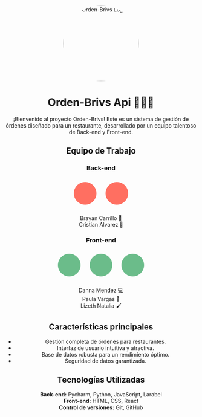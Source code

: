 <div align="center">
  <img src="https://th.bing.com/th/id/OIG4.mUfRhjbbBOAXtGSlilPX?pid=ImgGn" alt="Orden-Brivs Logo" width="200" style="border-radius: 50%;">
  <h1>Orden-Brivs Api 🍔🍕🥗</h1>
</div>

<p align="center">¡Bienvenido al proyecto Orden-Brivs! Este es un sistema de gestión de órdenes diseñado para un restaurante, desarrollado por un equipo talentoso de Back-end y Front-end.</p>

<h2 align="center">Equipo de Trabajo</h2>

<h3 align="center">Back-end</h3>

<p align="center">
  <span style="display: inline-block; width: 60px; height: 60px; background-color: #FF6F61; border-radius: 50%; margin: 10px;"></span>
  <span style="display: inline-block; width: 60px; height: 60px; background-color: #FF6F61; border-radius: 50%; margin: 10px;"></span>
</p>

<p align="center">
  Brayan Carrillo 🚀<br>
  Cristian Alvarez 💾
</p>

<h3 align="center">Front-end</h3>

<p align="center">
  <span style="display: inline-block; width: 60px; height: 60px; background-color: #6BBC8A; border-radius: 50%; margin: 10px;"></span>
  <span style="display: inline-block; width: 60px; height: 60px; background-color: #6BBC8A; border-radius: 50%; margin: 10px;"></span>
  <span style="display: inline-block; width: 60px; height: 60px; background-color: #6BBC8A; border-radius: 50%; margin: 10px;"></span>
</p>

<p align="center">
  Danna Mendez 💻<br>
  Paula Vargas 🎨<br>
  Lizeth Natalia 🖌️
</p>

<h2 align="center">Características principales</h2>

<ul align="center">
  <li>Gestión completa de órdenes para restaurantes.</li>
  <li>Interfaz de usuario intuitiva y atractiva.</li>
  <li>Base de datos robusta para un rendimiento óptimo.</li>
  <li>Seguridad de datos garantizada.</li>
</ul>

<h2 align="center">Tecnologías Utilizadas</h2>

<p align="center">
  <b>Back-end:</b> Pycharm, Python, JavaScript, Larabel<br>
  <b>Front-end:</b> HTML, CSS, React<br>
  <b>Control de versiones:</b> Git, GitHub
</p>

